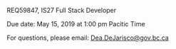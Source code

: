 REQ59847, IS27 Full Stack Developer




Due date: May 15, 2019 at 1:00 pm Pacitic Time



For questions, please email: Dea.DeJarisco@gov.bc.ca
